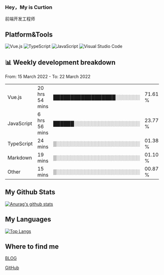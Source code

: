 ### Hey，My is Curtion
前端开发工程师
## Platform&Tools

![Vue.js](https://img.shields.io/badge/-Vue.js-4FC08D?style=flat-square&logo=Vue.js&logoColor=white)
![TypeScript](https://img.shields.io/badge/-TypeScript-007ACC?style=flat-square&logo=typescript&logoColor=white)
![JavaScript](https://img.shields.io/badge/-JavaScript-F7DF1E?style=flat-square&logo=javascript&logoColor=black)
![Visual Studio Code](https://img.shields.io/badge/-VSCode-007ACC?style=flat-square&logo=Visual-Studio-Code&logoColor=white)

## 📊 Weekly development breakdown

<!--START_SECTION:waka-->


  From: 15 March 2022 - To: 22 March 2022
  <br />
  <table>
    <tr>
        <td>Vue.js</td>
        <td>20 hrs 54 mins</td>
        <td>██████████████████░░░░░░░</td>
        <td>71.61 %</td>
    </tr>
    <tr>
      <td>JavaScript</td>
      <td>6 hrs 56 mins</td>
      <td>██████░░░░░░░░░░░░░░░░░░░</td>
      <td>23.77 %</td>
    </tr>
    <tr>
      <td>TypeScript</td>
      <td>24 mins</td>
      <td>▒░░░░░░░░░░░░░░░░░░░░░░░░</td>
      <td>01.38 %</td>
    </tr>
    <tr>
      <td>Markdown</td>
      <td>19 mins</td>
      <td>▒░░░░░░░░░░░░░░░░░░░░░░░░</td>
      <td>01.10 %</td>
    </tr>
    <tr>
      <td>Other</td>
      <td>15 mins </td>
      <td>▒░░░░░░░░░░░░░░░░░░░░░░░░</td>
      <td>00.87 %</td>
    </tr>
</table>


<!--END_SECTION:waka-->

## My Github Stats

[![Anurag's github stats](https://github-readme-stats.vercel.app/api?username=curtion&count_private=true&show_icons=true&theme=onedark)](https://github.com/anuraghazra/github-readme-stats)

## My Languages

[![Top Langs](https://github-readme-stats.vercel.app/api/top-langs/?username=curtion&layout=compact)](https://github.com/anuraghazra/github-readme-stats)

## Where to find me

[BLOG](https://blog.3gxk.net)

[GitHub](https://github.com/Curtion)
